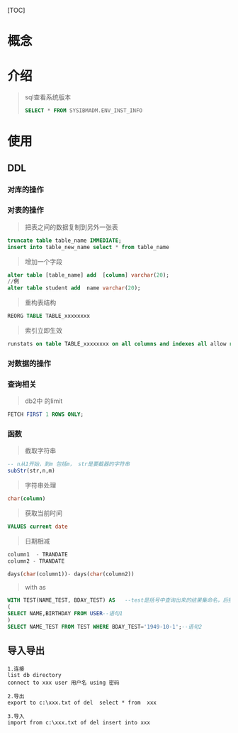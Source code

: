 [TOC]



# 概念



# 介绍

> sql查看系统版本
>
> ```sql
> SELECT * FROM SYSIBMADM.ENV_INST_INFO
> ```



# 使用



## DDL



### 对库的操作



### 对表的操作



> 把表之间的数据复制到另外一张表

```sql
truncate table table_name IMMEDIATE;
insert into table_new_name select * from table_name
```

> 增加一个字段

```sql
alter table [table_name] add  [column] varchar(20);
//例
alter table student add  name varchar(20);
```

>重构表结构

```sql
REORG TABLE TABLE_xxxxxxxx
```

> 索引立即生效

```sql
runstats on table TABLE_xxxxxxxx on all columns and indexes all allow read access
```



### 对数据的操作





### 查询相关



> db2中 的limit

```SQL
FETCH FIRST 1 ROWS ONLY;
```







###  函数



> 截取字符串

```sql
-- n从1开始，到m 包括m， str是要截器的字符串
subStr(str,n,m)
```



> 字符串处理

```sql
char(column)
```



> 获取当前时间

```sql
VALUES current date
```



> 日期相减

```sql
column1  - TRANDATE
column2 - TRANDATE

days(char(column1))- days(char(column2))
```



> with as 

```sql
WITH TEST(NAME_TEST, BDAY_TEST) AS   --test是括号中查询出来的结果集命名，后接重命名列,也就是语句1查询出来的结果， 然后你可以在后面用到
(  
SELECT NAME,BIRTHDAY FROM USER--语句1  
)  
SELECT NAME_TEST FROM TEST WHERE BDAY_TEST='1949-10-1';--语句2
```



## 导入导出

```
1.连接
list db directory
connect to xxx user 用户名 using 密码

2.导出
export to c:\xxx.txt of del  select * from  xxx

3.导入
import from c:\xxx.txt of del insert into xxx
```

